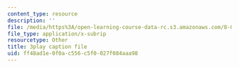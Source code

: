 ```yaml
---
content_type: resource
description: ''
file: /media/https%3A/open-learning-course-data-rc.s3.amazonaws.com/8-06-quantum-physics-iii-spring-2018/ff48ad1e0f0ac556c5f0027f084aaa98_iGG9EG3SNz0.srt
file_type: application/x-subrip
resourcetype: Other
title: 3play caption file
uid: ff48ad1e-0f0a-c556-c5f0-027f084aaa98
---
```

